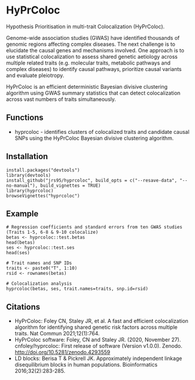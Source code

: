 # HyPrColoc
Hypothesis Prioritisation in multi-trait Colocalization (HyPrColoc).

Genome-wide association studies (GWAS) have identified thousands of genomic regions affecting complex diseases. The next challenge is to elucidate the causal genes and mechanisms involved. One approach is to use statistical colocalization to assess shared genetic aetiology across multiple related traits (e.g. molecular traits, metabolic pathways and complex diseases) to identify causal pathways, prioritize causal variants and evaluate pleiotropy.

HyPrColoc is an efficient deterministic Bayesian divisive clustering algorithm using GWAS summary statistics that can detect colocalization across vast numbers of traits simultaneously.

## Functions
* hyprcoloc - identifies clusters of colocalized traits and candidate causal SNPs using the HyPrColoc Bayesian divisive clustering algorithm.

## Installation
```
install.packages("devtools")
library(devtools)
install_github("jrs95/hyprcoloc", build_opts = c("--resave-data", "--no-manual"), build_vignettes = TRUE)
library(hyprcoloc)
browseVignettes("hyprcoloc")
```

## Example
```
# Regression coefficients and standard errors from ten GWAS studies (Traits 1-5, 6-8 & 9-10 colocalize)  
betas <- hyprcoloc::test.betas  
head(betas)  
ses <- hyprcoloc::test.ses  
head(ses)  
  
# Trait names and SNP IDs  
traits <- paste0("T", 1:10)  
rsid <- rownames(betas)  

# Colocalization analysis  
hyprcoloc(betas, ses, trait.names=traits, snp.id=rsid)  
```

## Citations
* HyPrColoc: Foley CN, Staley JR, et al. A fast and efficient colocalization algorithm for identifying shared genetic risk factors across multiple traits. Nat Commun 2021;12(1):764.
* HyPrColoc software: Foley, CN and Staley JR. (2020, November 27). cnfoley/hyprcoloc: First release of software (Version v1.0.0). Zenodo. http://doi.org/10.5281/zenodo.4293559
* LD blocks: Berisa T & Pickrell JK. Approximately independent linkage disequilibrium blocks in human populations. Bioinformatics 2016;32(2):283-285.
